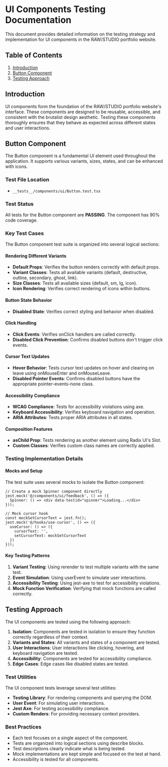 # UI Components Testing Documentation

This document provides detailed information on the testing strategy and implementation for UI components in the RAW/STUDIO portfolio website.

## Table of Contents

1. [Introduction](#introduction)
2. [Button Component](#button-component)
3. [Testing Approach](#testing-approach)

## Introduction

UI components form the foundation of the RAW/STUDIO portfolio website's interface. These components are designed to be reusable, accessible, and consistent with the brutalist design aesthetic. Testing these components thoroughly ensures that they behave as expected across different states and user interactions.

## Button Component

The Button component is a fundamental UI element used throughout the application. It supports various variants, sizes, states, and can be enhanced with icons.

### Test File Location

- `__tests__/components/ui/Button.test.tsx`

### Test Status

All tests for the Button component are **PASSING**. The component has 90% code coverage.

### Key Test Cases

The Button component test suite is organized into several logical sections:

#### Rendering Different Variants

- **Default Props**: Verifies the button renders correctly with default props.
- **Variant Classes**: Tests all available variants (default, destructive, outline, secondary, ghost, link).
- **Size Classes**: Tests all available sizes (default, sm, lg, icon).
- **Icon Rendering**: Verifies correct rendering of icons within buttons.

#### Button State Behavior

- **Disabled State**: Verifies correct styling and behavior when disabled.

#### Click Handling

- **Click Events**: Verifies onClick handlers are called correctly.
- **Disabled Click Prevention**: Confirms disabled buttons don't trigger click events.

#### Cursor Text Updates

- **Hover Behavior**: Tests cursor text updates on hover and clearing on leave using onMouseEnter and onMouseLeave.
- **Disabled Pointer Events**: Confirms disabled buttons have the appropriate pointer-events-none class.

#### Accessibility Compliance

- **WCAG Compliance**: Tests for accessibility violations using axe.
- **Keyboard Accessibility**: Verifies keyboard navigation and operation.
- **ARIA Attributes**: Tests proper ARIA attributes in all states.

#### Composition Features

- **asChild Prop**: Tests rendering as another element using Radix UI's Slot.
- **Custom Classes**: Verifies custom class names are correctly applied.

### Testing Implementation Details

#### Mocks and Setup

The test suite uses several mocks to isolate the Button component:

```tsx
// Create a mock Spinner component directly
jest.mock('@/components/ui/feedback', () => ({
  Spinner: () => <div data-testid="spinner">Loading...</div>
}));

// Mock cursor hook
const mockSetCursorText = jest.fn();
jest.mock('@/hooks/use-cursor', () => ({
  useCursor: () => ({
    cursorText: '',
    setCursorText: mockSetCursorText
  })
}));
```

#### Key Testing Patterns

1. **Variant Testing**: Using rerender to test multiple variants with the same test.
2. **Event Simulation**: Using userEvent to simulate user interactions.
3. **Accessibility Testing**: Using jest-axe to test for accessibility violations.
4. **Mock Function Verification**: Verifying that mock functions are called correctly.

## Testing Approach

The UI components are tested using the following approach:

1. **Isolation**: Components are tested in isolation to ensure they function correctly regardless of their context.
2. **Variants and States**: All variants and states of a component are tested.
3. **User Interactions**: User interactions like clicking, hovering, and keyboard navigation are tested.
4. **Accessibility**: Components are tested for accessibility compliance.
5. **Edge Cases**: Edge cases like disabled states are tested.

### Test Utilities

The UI component tests leverage several test utilities:

- **Testing Library**: For rendering components and querying the DOM.
- **User Event**: For simulating user interactions.
- **Jest Axe**: For testing accessibility compliance.
- **Custom Renders**: For providing necessary context providers.

### Best Practices

- Each test focuses on a single aspect of the component.
- Tests are organized into logical sections using describe blocks.
- Test descriptions clearly indicate what is being tested.
- Mock implementations are kept simple and focused on the test at hand.
- Accessibility is tested for all components. 